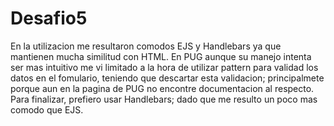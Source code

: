 # Desafio5
En la utilizacion me resultaron comodos EJS y Handlebars ya que mantienen mucha similitud con HTML. En PUG aunque su
manejo intenta ser mas intuitivo me vi limitado a la hora de utilizar pattern para validad los datos en el fomulario,
teniendo que descartar esta validacion; principalmete porque aun en la pagina de PUG no encontre documentacion al respecto.
Para finalizar, prefiero usar Handlebars; dado que me resulto un poco mas comodo que EJS.